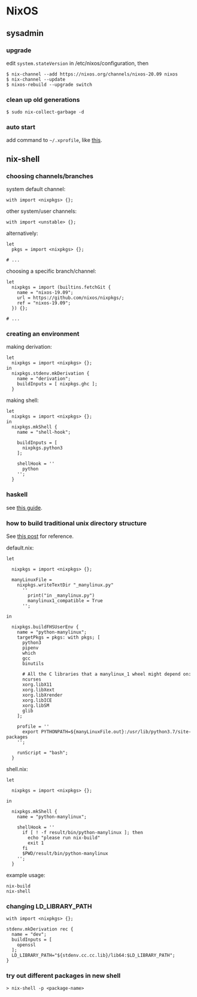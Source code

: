 # NixOS

## sysadmin

### upgrade

edit `system.stateVersion` in /etc/nixos/configuration, then
```
$ nix-channel --add https://nixos.org/channels/nixos-20.09 nixos
$ nix-channel --update
$ nixos-rebuild --upgrade switch
```

### clean up old generations

```
$ sudo nix-collect-garbage -d
```

### auto start

add command to `~/.xprofile`, like [this](https://wiki.archlinux.org/index.php/Xprofile).

## nix-shell

### choosing channels/branches

system default channel:
```
with import <nixpkgs> {};
```

other system/user channels:
```
with import <unstable> {};
```

alternatively:

```
let
  pkgs = import <nixpkgs> {};

# ...
```

choosing a specific branch/channel:
```
let
  nixpkgs = import (builtins.fetchGit {
    name = "nixos-19.09";
    url = https://github.com/nixos/nixpkgs/;
    ref = "nixos-19.09";
  }) {};

# ...
```

### creating an environment

making derivation:
```
let
  nixpkgs = import <nixpkgs> {};
in
  nixpkgs.stdenv.mkDerivation {
    name = "derivation";
    buildInputs = [ nixpkgs.ghc ];
  }
```

making shell:
```
let
  nixpkgs = import <nixpkgs> {};
in
  nixpkgs.mkShell {
    name = "shell-hook";

    buildInputs = [
      nixpkgs.python3
    ];

    shellHook = ''
      python
    '';
  }
```

### haskell

see [this guide](https://github.com/Gabriel439/haskell-nix).

### how to build traditional unix directory structure

See [this post](https://sid-kap.github.io/posts/2018-03-08-nix-pipenv.html) for reference.

default.nix:
```
let

  nixpkgs = import <nixpkgs> {};

  manyLinuxFile =
    nixpkgs.writeTextDir "_manylinux.py"
      ''
        print("in _manylinux.py")
        manylinux1_compatible = True
      '';

in

  nixpkgs.buildFHSUserEnv {
    name = "python-manylinux";
    targetPkgs = pkgs: with pkgs; [
      python3
      pipenv
      which
      gcc
      binutils

      # All the C libraries that a manylinux_1 wheel might depend on:
      ncurses
      xorg.libX11
      xorg.libXext
      xorg.libXrender
      xorg.libICE
      xorg.libSM
      glib
    ];

    profile = ''
      export PYTHONPATH=${manyLinuxFile.out}:/usr/lib/python3.7/site-packages
    '';

    runScript = "bash";
  }
```

shell.nix:
```
let

  nixpkgs = import <nixpkgs> {};

in

  nixpkgs.mkShell {
    name = "python-manylinux";

    shellHook = ''
      if [ ! -f result/bin/python-manylinux ]; then
        echo "please run nix-build"
        exit 1
      fi
      $PWD/result/bin/python-manylinux
    '';
  }
```

example usage:
```
nix-build
nix-shell
```

### changing LD\_LIBRARY\_PATH

```
with import <nixpkgs> {};

stdenv.mkDerivation rec {
  name = "dev";
  buildInputs = [
    openssl
  ];
  LD_LIBRARY_PATH="${stdenv.cc.cc.lib}/lib64:$LD_LIBRARY_PATH";
}
```

### try out different packages in new shell

```
> nix-shell -p <package-name>
```

